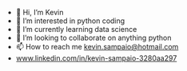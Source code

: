 - 👋 Hi, I’m Kevin 
- 👀 I’m interested in python coding
- 🌱 I’m currently learning data science
- 💞️ I’m looking to collaborate on anything python
- 📫 How to reach me kevin.sampaio@hotmail.com
- www.linkedin.com/in/kevin-sampaio-3280aa297
